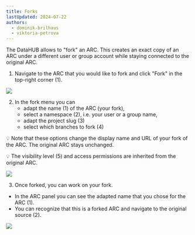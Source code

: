 ```yaml
---
title: Forks
lastUpdated: 2024-07-22
authors:
  - dominik-brilhaus
  - viktoria-petrova
---
```


The DataHUB allows to "fork" an ARC. This creates an exact copy of an ARC under a different user or group account while staying connected to the original ARC.


1. Navigate to the ARC that you would like to fork and click "Fork" in the top-right corner (1).

![](@images/datahub/datahub-fork01.drawio.svg)

2. In the fork menu you can
   - adapt the name (1) of the ARC (your fork),
   - select a namespace (2), i.e. your user or a group name,
   - adapt the project slug (3)
   - select which branches to fork (4)

:bulb: Note that these options change the display name and URL of your fork of the ARC. The original ARC stays unchanged.

:bulb: The visibility level (5) and access permissions are inherited from the original ARC. 

![](@images/datahub/datahub-fork02.drawio.svg)

3. Once forked, you can work on your fork. 
  - In the ARC panel you can see the adapted name that you chose for the ARC (1). 
  - You can recognize that this is a forked ARC and navigate to the original source (2).

![](@images/datahub/datahub-fork03.drawio.svg)
